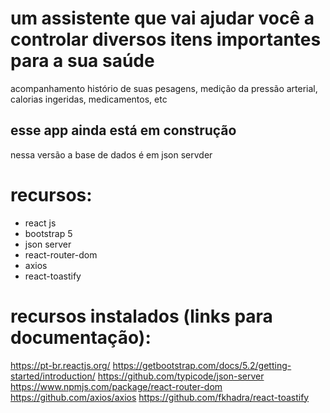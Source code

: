 # um assistente que vai ajudar você a controlar diversos itens importantes para a sua saúde 

acompanhamento histório de suas pesagens, medição da pressão arterial, calorias ingeridas, medicamentos, etc

## esse app ainda está em construção
nessa versão a base de dados é em json servder

# recursos:
- react js
- bootstrap 5
- json server
- react-router-dom
- axios
- react-toastify

# recursos instalados (links para documentação):
https://pt-br.reactjs.org/
https://getbootstrap.com/docs/5.2/getting-started/introduction/
https://github.com/typicode/json-server
https://www.npmjs.com/package/react-router-dom
https://github.com/axios/axios
https://github.com/fkhadra/react-toastify


